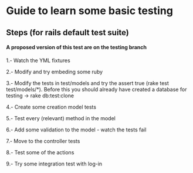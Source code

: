 # Guide to learn some basic testing

## Steps (for rails default test suite)
#### A proposed version of this test are on the testing branch
1.- Watch the YML fixtures

2.- Modify and try embeding some ruby

3.- Modify the tests in test/models and try the assert true (rake test test/models/*). Before this you should already have created a database for testing -> rake db:test:clone

4.- Create some creation model tests

5.- Test every (relevant) method in the model

6.- Add some validation to the model - watch the tests fail

7.- Move to the controller tests

8.- Test some of the actions

9.- Try some integration test with log-in
